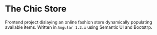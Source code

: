 The Chic Store
==============
Frontend project dislaying an online fashion store dynamically populating
available items. Written in `Angular 1.2.x` using Semantic UI and Bootstrp.
